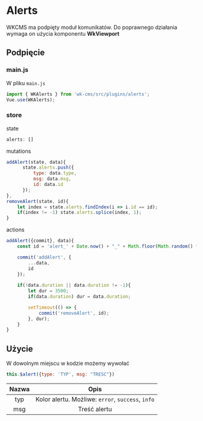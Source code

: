 # Alerts

WKCMS ma podpięty moduł komunikatów. Do poprawnego działania wymaga on użycia komponentu **WkViewport**



## Podpięcie

### main.js
W pliku `main.js`
```js
import { WKAlerts } from 'wk-cms/src/plugins/alerts';
Vue.use(WKAlerts);
```

### store

state
```js
alerts: []
```

mutations
```js
addAlert(state, data){
      state.alerts.push({
          type: data.type,
          msg: data.msg,
          id: data.id
      });
},
removeAlert(state, id){
    let index = state.alerts.findIndex(i => i.id == id);
    if(index != -1) state.alerts.splice(index, 1);
}
```

actions
```js
addAlert({commit}, data){
    const id = 'alert_' + Date.now() + "_" + Math.floor(Math.random() * 10000);

    commit('addAlert', {
        ...data,
        id
    });
    
    if(!data.duration || data.duration != -1){
        let dur = 3500;
        if(data.duration) dur = data.duration;

        setTimeout(() => {
            commit('removeAlert', id);
        }, dur);
    }
}
```

## Użycie

W dowolnym miejscu w kodzie możemy wywołać

```js
this.$alert({type: 'TYP', msg: "TREŚĆ"})
```
| Nazwa |  Opis | 
|:-:|:-:|
| typ | Kolor alertu. Możliwe: `error`, `success`, `info` |
| msg | Treść alertu |